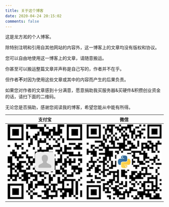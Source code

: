 ```yaml
---
title: 关于这个博客
date: 2020-04-24 20:15:02
comments: false
---
```


这是龙方淞的个人博客。

除特别注明和引用自其他网站的内容外，这一博客上的文章均没有版权和协议。

您可以自由地使用这一博客上的文章，请随意搬运。

你甚至可以搬运整篇文章并声称是自己写的，作者并不在乎。

但作者**不**对因为使用这些文章或其中的内容而产生的后果负责。

如果您对作者的文章感到十分满意，愿意捐助我买服务器&买硬件&积攒创业资金的话，请扫下面的二维码。

无论您是否捐助，感谢您阅读我的博客，希望您能从中能有所得。

| 支付宝                      | 微信                        |
| --------------------------- | --------------------------- |
| ![alipay](index/alipay.png) | ![wechat](index/wechat.png) |